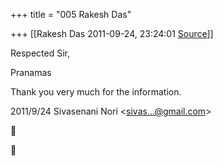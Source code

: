 +++
title = "005 Rakesh Das"

+++
[[Rakesh Das	2011-09-24, 23:24:01 [Source](https://groups.google.com/g/bvparishat/c/I_Tvcj7O8wk)]]



Respected Sir,

  

Pranamas

Thank you very much for the information.

  
  

2011/9/24 Sivasenani Nori \<[sivas...@gmail.com]()\>





